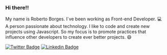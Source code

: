 ### Hi there!!

My name is Roberto Borges. I`ve been working as Front-end Developer. :computer:  
A person passionate about technology. I like to code and create new projects using Javascript. So my focus is to promote practices that influence other developers to create ever better projects. :smile:  

[![Twitter Badge](https://img.shields.io/badge/-Twitter-1ca0f1?style=flat-square&labelColor=1ca0f1&logo=twitter&logoColor=white&link=https://twitter.com/jsolotj)](https://twitter.com/jsolotj)
[![Linkedin Badge](https://img.shields.io/badge/-LinkedIn-blue?style=flat-square&logo=Linkedin&logoColor=white&link=https://www.linkedin.com/in/borgestj)](https://www.linkedin.com/in/borgestj)
